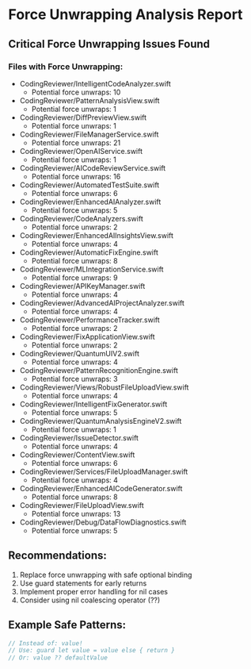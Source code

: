 # Force Unwrapping Analysis Report

## Critical Force Unwrapping Issues Found

### Files with Force Unwrapping:
- CodingReviewer/IntelligentCodeAnalyzer.swift
  - Potential force unwraps: 10
- CodingReviewer/PatternAnalysisView.swift
  - Potential force unwraps: 1
- CodingReviewer/DiffPreviewView.swift
  - Potential force unwraps: 1
- CodingReviewer/FileManagerService.swift
  - Potential force unwraps: 21
- CodingReviewer/OpenAIService.swift
  - Potential force unwraps: 1
- CodingReviewer/AICodeReviewService.swift
  - Potential force unwraps: 16
- CodingReviewer/AutomatedTestSuite.swift
  - Potential force unwraps: 6
- CodingReviewer/EnhancedAIAnalyzer.swift
  - Potential force unwraps: 5
- CodingReviewer/CodeAnalyzers.swift
  - Potential force unwraps: 2
- CodingReviewer/EnhancedAIInsightsView.swift
  - Potential force unwraps: 4
- CodingReviewer/AutomaticFixEngine.swift
  - Potential force unwraps: 8
- CodingReviewer/MLIntegrationService.swift
  - Potential force unwraps: 9
- CodingReviewer/APIKeyManager.swift
  - Potential force unwraps: 4
- CodingReviewer/AdvancedAIProjectAnalyzer.swift
  - Potential force unwraps: 4
- CodingReviewer/PerformanceTracker.swift
  - Potential force unwraps: 2
- CodingReviewer/FixApplicationView.swift
  - Potential force unwraps: 2
- CodingReviewer/QuantumUIV2.swift
  - Potential force unwraps: 4
- CodingReviewer/PatternRecognitionEngine.swift
  - Potential force unwraps: 3
- CodingReviewer/Views/RobustFileUploadView.swift
  - Potential force unwraps: 4
- CodingReviewer/IntelligentFixGenerator.swift
  - Potential force unwraps: 5
- CodingReviewer/QuantumAnalysisEngineV2.swift
  - Potential force unwraps: 1
- CodingReviewer/IssueDetector.swift
  - Potential force unwraps: 4
- CodingReviewer/ContentView.swift
  - Potential force unwraps: 6
- CodingReviewer/Services/FileUploadManager.swift
  - Potential force unwraps: 4
- CodingReviewer/EnhancedAICodeGenerator.swift
  - Potential force unwraps: 8
- CodingReviewer/FileUploadView.swift
  - Potential force unwraps: 13
- CodingReviewer/Debug/DataFlowDiagnostics.swift
  - Potential force unwraps: 5

## Recommendations:
1. Replace force unwrapping with safe optional binding
2. Use guard statements for early returns
3. Implement proper error handling for nil cases
4. Consider using nil coalescing operator (??)

## Example Safe Patterns:
```swift
// Instead of: value!
// Use: guard let value = value else { return }
// Or: value ?? defaultValue
```
